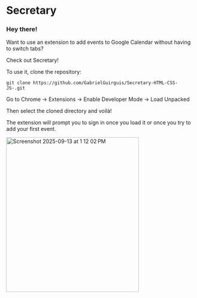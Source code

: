 # Secretary
### Hey there!

Want to use an extension to add events to Google Calendar without having to switch tabs?

Check out Secretary!

To use it, clone the repository:

`git clone https://github.com/GabrielGuirguis/Secretary-HTML-CSS-JS-.git`

Go to Chrome -> Extensions -> Enable Developer Mode -> Load Unpacked

Then select the cloned directory and voilà!

The extension will prompt you to sign in once you load it or once you try to add your first event.

<img width="354" height="412" alt="Screenshot 2025-09-13 at 1 12 02 PM" src="https://github.com/user-attachments/assets/cc6a5421-897a-4d82-aab6-7c905c1e9b1d" />
